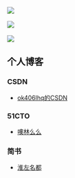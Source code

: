 <p align="left">
    <a href="https://github.com/ok406lhq/ok406lhq">
        <img align="center" src="https://github-readme-stats.vercel.app/api?username=ok406lhq&show_icons=true&theme=transparent&include_all_commits">
    </a>
    <br>
    <br>
    <a href="https://github.com/ok406lhq/ok406lhq">
        <img align="center" src="https://github-readme-stats.vercel.app/api/top-langs/?username=ok406lhq&theme=transparent&layout=compact&card_width=467">
    </a>
    <br>
    <br>
     <a href="https://github.com/ok406lhq/RTCoin">
        <img align="center" src="https://github-readme-stats.vercel.app/api/pin/?username=ok406lhq&repo=RTCoin">
    </a>
</p>

## 个人博客

### CSDN
- [ok406lhq的CSDN](https://blog.csdn.net/baidu_34928905)
### 51CTO
- [噢林么么](https://blog.51cto.com/u_15527951)
### 简书
- [淮左名都](https://www.jianshu.com/u/68451d0388a0)
